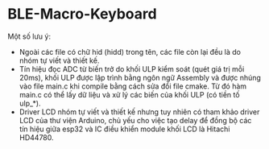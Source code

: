# BLE-Macro-Keyboard
Một số lưu ý:
- Ngoài các file có chữ hid (hidd) trong tên, các file còn lại đều là do nhóm tự viết và thiết kế.
- Tín hiệu đọc ADC từ biến trở do khối ULP kiểm soát (quét giá trị mỗi 20ms), khối ULP được lập trình bằng ngôn ngữ Assembly và được nhúng vào file main.c khi compile bằng cách sửa đổi file cmake. Từ đó hàm main.c có thể lấy dữ liệu và xử lý các biến của khối ULP (có tiền tố ulp_*).
- Driver LCD nhóm tự viết và thiết kế nhưng tuy nhiên có tham khảo driver LCD của thư viện Arduino, chủ yếu cho việc tạo delay để đồng bộ các tín hiệu giữa esp32 và IC điều khiển module khối LCD là Hitachi HD44780.

